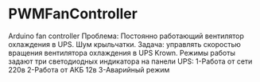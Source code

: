# PWMFanController
Arduino fan controller
Проблема: Постоянно работающий вентилятор охлаждения в UPS. Шум крыльчатки.
Задача: управлять скоростью вращения вентилятора охлаждения в UPS Krown. 
Режимы работы задают три светодиодных индикатора на панели UPS:
1-Работа от сети 220в
2-Работа от АКБ 12в
3-Аварийный режим
